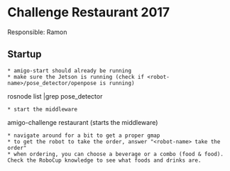 # Challenge Restaurant 2017

Responsible: Ramon

## Startup
```
* amigo-start should already be running
* make sure the Jetson is running (check if <robot-name>/pose_detector/openpose is running)
```
rosnode list |grep pose_detector
```
* start the middleware
```
amigo-challenge restaurant (starts the middleware)
```
* navigate around for a bit to get a proper gmap
* to get the robot to take the order, answer "<robot-name> take the order"
* when ordering, you can choose a beverage or a combo (food & food). Check the RoboCup knowledge to see what foods and drinks are.
```

